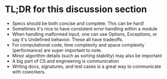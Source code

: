 # TL;DR for this discussion section

* Specs should be both concise and complete. This can be hard!
* Sometimes it's nice to have consistent error handling within a module
* When handling malformed input, one can use Options, Exceptions, or say it's Undefined behavior. These all have tradeoffs.
* For computational code, time complexity and space complexity (performance) are super important to note.
* Minor algorithm details (such as sorting stability) may also be important
* A big part of CS and engineering is communication
* Writing docs, signatures, and test cases is a great way to communicate with coworkers.
